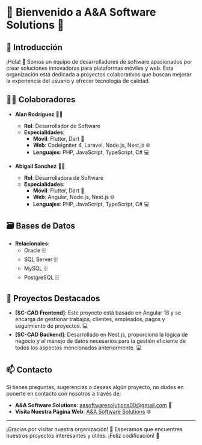 # 🎉 Bienvenido a A&A Software Solutions 🎉

## 🚀 Introducción

¡Hola! 👋 Somos un equipo de desarrolladores de software apasionados por crear soluciones innovadoras para plataformas móviles y web. Esta organización está dedicada a proyectos colaborativos que buscan mejorar la experiencia del usuario y ofrecer tecnología de calidad.

## 👩‍💻 Colaboradores

- **Alan Rodriguez** 👨‍💻
  - **Rol**: Desarrollador de Software
  - **Especialidades**:
    - **Móvil**: Flutter, Dart 📱
    - **Web**: CodeIgniter 4, Laravel, Node.js, Nest.js 🌐
    - **Lenguajes**: PHP, JavaScript, TypeScript, C# 💻

- **Abigail Sanchez** 👩‍💻
  - **Rol**: Desarrolladora de Software
  - **Especialidades**:
    - **Móvil**: Flutter, Dart 📱
    - **Web**: Angular, Node.js, Nest.js 🌐
    - **Lenguajes**: PHP, JavaScript, TypeScript, C# 💻

## 🗃️ Bases de Datos

- **Relacionales**:
  - Oracle 🗄️
  - SQL Server 🗄️
  - MySQL 🗄️
  - PostgreSQL 🗄️

## 🌟 Proyectos Destacados

- **[SC-CAD Frontend]**: Este proyecto está basado en Angular 18 y se encarga de gestionar trabajos, clientes, empleados, pagos y seguimiento de proyectos. 💻
- **[SC-CAD Backend]**: Desarrollado en Nest.js, proporciona la lógica de negocio y el manejo de datos necesarios para la gestión eficiente de todos los aspectos mencionados anteriormente. 💻

## 📫 Contacto

Si tienes preguntas, sugerencias o deseas algún proyecto, no dudes en ponerte en contacto con nosotros a través de:

- **A&A Software Solutions**: aasoftwaresolutions00@gmail.com 📧
- **Visita Nuestra Página Web**: [A&A Software Solutions](https://rodsantech.com/portafolio/) 🌐

---

¡Gracias por visitar nuestra organización! 🌟 Esperamos que encuentres nuestros proyectos interesantes y útiles. ¡Feliz codificación! 🎊
